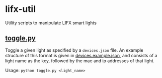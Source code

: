 # lifx-util
Utility scripts to manipulate LIFX smart lights

## [toggle.py](./toggle.py)
Toggle a given light as specified by a `devices.json` file. An example structure of this format is given in [devices.example.json](./devices.example.json), and consists of a light name as the key, followed by the mac and ip addresses of that light.

Usage: `python toggle.py <light_name>`
